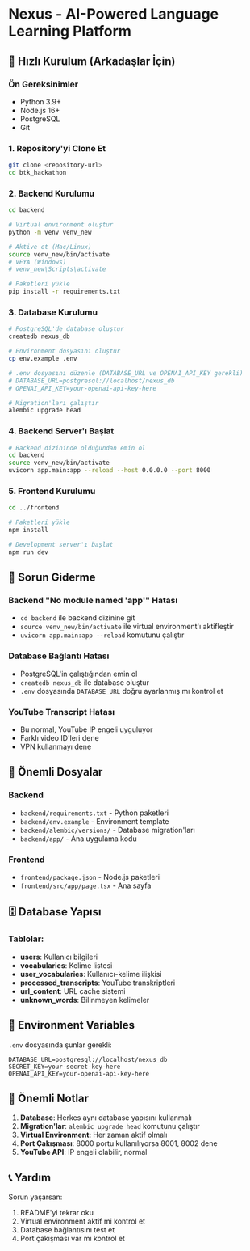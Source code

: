 # Nexus - AI-Powered Language Learning Platform

## 🚀 Hızlı Kurulum (Arkadaşlar İçin)

### Ön Gereksinimler
- Python 3.9+ 
- Node.js 16+
- PostgreSQL
- Git

### 1. Repository'yi Clone Et
```bash
git clone <repository-url>
cd btk_hackathon
```

### 2. Backend Kurulumu
```bash
cd backend

# Virtual environment oluştur
python -m venv venv_new

# Aktive et (Mac/Linux)
source venv_new/bin/activate
# VEYA (Windows)
# venv_new\Scripts\activate

# Paketleri yükle
pip install -r requirements.txt
```

### 3. Database Kurulumu
```bash
# PostgreSQL'de database oluştur
createdb nexus_db

# Environment dosyasını oluştur
cp env.example .env

# .env dosyasını düzenle (DATABASE_URL ve OPENAI_API_KEY gerekli)
# DATABASE_URL=postgresql://localhost/nexus_db
# OPENAI_API_KEY=your-openai-api-key-here

# Migration'ları çalıştır
alembic upgrade head
```

### 4. Backend Server'ı Başlat
```bash
# Backend dizininde olduğundan emin ol
cd backend
source venv_new/bin/activate
uvicorn app.main:app --reload --host 0.0.0.0 --port 8000
```

### 5. Frontend Kurulumu
```bash
cd ../frontend

# Paketleri yükle
npm install

# Development server'ı başlat
npm run dev
```

## 🔧 Sorun Giderme

### Backend "No module named 'app'" Hatası
- `cd backend` ile backend dizinine git
- `source venv_new/bin/activate` ile virtual environment'ı aktifleştir
- `uvicorn app.main:app --reload` komutunu çalıştır

### Database Bağlantı Hatası
- PostgreSQL'in çalıştığından emin ol
- `createdb nexus_db` ile database oluştur
- `.env` dosyasında `DATABASE_URL` doğru ayarlanmış mı kontrol et

### YouTube Transcript Hatası
- Bu normal, YouTube IP engeli uyguluyor
- Farklı video ID'leri dene
- VPN kullanmayı dene

## 📁 Önemli Dosyalar

### Backend
- `backend/requirements.txt` - Python paketleri
- `backend/env.example` - Environment template
- `backend/alembic/versions/` - Database migration'ları
- `backend/app/` - Ana uygulama kodu

### Frontend
- `frontend/package.json` - Node.js paketleri
- `frontend/src/app/page.tsx` - Ana sayfa

## 🗄️ Database Yapısı

### Tablolar:
- **users**: Kullanıcı bilgileri
- **vocabularies**: Kelime listesi
- **user_vocabularies**: Kullanıcı-kelime ilişkisi
- **processed_transcripts**: YouTube transkriptleri
- **url_content**: URL cache sistemi
- **unknown_words**: Bilinmeyen kelimeler

## 🔑 Environment Variables

`.env` dosyasında şunlar gerekli:
```env
DATABASE_URL=postgresql://localhost/nexus_db
SECRET_KEY=your-secret-key-here
OPENAI_API_KEY=your-openai-api-key-here
```

## 🚨 Önemli Notlar

1. **Database**: Herkes aynı database yapısını kullanmalı
2. **Migration'lar**: `alembic upgrade head` komutunu çalıştır
3. **Virtual Environment**: Her zaman aktif olmalı
4. **Port Çakışması**: 8000 portu kullanılıyorsa 8001, 8002 dene
5. **YouTube API**: IP engeli olabilir, normal

## 📞 Yardım

Sorun yaşarsan:
1. README'yi tekrar oku
2. Virtual environment aktif mi kontrol et
3. Database bağlantısını test et
4. Port çakışması var mı kontrol et
